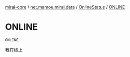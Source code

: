 [mirai-core](../../index.md) / [net.mamoe.mirai.data](../index.md) / [OnlineStatus](index.md) / [ONLINE](./-o-n-l-i-n-e.md)

# ONLINE

`ONLINE`

我在线上

